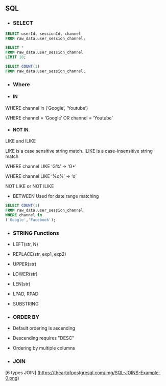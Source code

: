  ## SQL

* ### SELECT

```SQL
SELECT userId, sessionId, channel
FROM raw_data.user_session_channel;

SELECT *
FROM raw_data.user_session_channel
LIMIT 10;

SELECT COUNT(1)
FROM raw_data.user_session_channel;
```

* ### Where

* #### IN
  
WHERE channel in (‘Google’, ‘Youtube’)

WHERE channel = ‘Google’ OR channel = ‘Youtube’

* #### NOT IN.
LIKE and ILIKE

LIKE is a case sensitive string match. ILIKE is a case-insensitive string match

WHERE channel LIKE ‘G%’ -> ‘G*’

WHERE channel LIKE ‘%o%’ -> ‘*o*’ 

NOT LIKE or NOT ILIKE

* BETWEEN
Used for date range matching

```SQL
SELECT COUNT(1)
FROM raw_data.user_session_channel
WHERE channel in 
('Google','Facebook');
```

* ### STRING Functions
* LEFT(str, N)
* REPLACE(str, exp1, exp2)
* UPPER(str)
* LOWER(str)
* LEN(str)
* LPAD, RPAD
* SUBSTRING

* ### ORDER BY
* Default ordering is ascending
* Descending requires "DESC"
* Ordering by multiple columns

* ### JOIN
[6 types JOIN] (https://theartofpostgresql.com/img/SQL-JOINS-Example-0.png)

